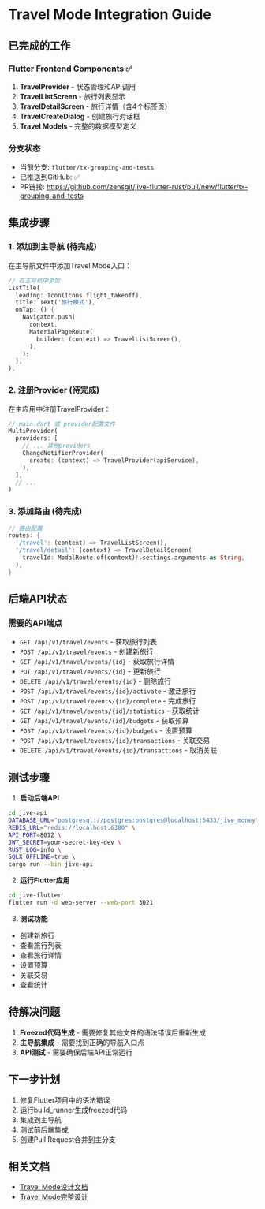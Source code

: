 # Travel Mode Integration Guide

## 已完成的工作

### Flutter Frontend Components ✅
1. **TravelProvider** - 状态管理和API调用
2. **TravelListScreen** - 旅行列表显示
3. **TravelDetailScreen** - 旅行详情（含4个标签页）
4. **TravelCreateDialog** - 创建旅行对话框
5. **Travel Models** - 完整的数据模型定义

### 分支状态
- 当前分支: `flutter/tx-grouping-and-tests`
- 已推送到GitHub: ✅
- PR链接: https://github.com/zensgit/jive-flutter-rust/pull/new/flutter/tx-grouping-and-tests

## 集成步骤

### 1. 添加到主导航 (待完成)

在主导航文件中添加Travel Mode入口：

```dart
// 在主导航中添加
ListTile(
  leading: Icon(Icons.flight_takeoff),
  title: Text('旅行模式'),
  onTap: () {
    Navigator.push(
      context,
      MaterialPageRoute(
        builder: (context) => TravelListScreen(),
      ),
    );
  },
),
```

### 2. 注册Provider (待完成)

在主应用中注册TravelProvider：

```dart
// main.dart 或 provider配置文件
MultiProvider(
  providers: [
    // ... 其他providers
    ChangeNotifierProvider(
      create: (context) => TravelProvider(apiService),
    ),
  ],
  // ...
)
```

### 3. 添加路由 (待完成)

```dart
// 路由配置
routes: {
  '/travel': (context) => TravelListScreen(),
  '/travel/detail': (context) => TravelDetailScreen(
    travelId: ModalRoute.of(context)!.settings.arguments as String,
  ),
}
```

## 后端API状态

### 需要的API端点
- `GET /api/v1/travel/events` - 获取旅行列表
- `POST /api/v1/travel/events` - 创建新旅行
- `GET /api/v1/travel/events/{id}` - 获取旅行详情
- `PUT /api/v1/travel/events/{id}` - 更新旅行
- `DELETE /api/v1/travel/events/{id}` - 删除旅行
- `POST /api/v1/travel/events/{id}/activate` - 激活旅行
- `POST /api/v1/travel/events/{id}/complete` - 完成旅行
- `GET /api/v1/travel/events/{id}/statistics` - 获取统计
- `GET /api/v1/travel/events/{id}/budgets` - 获取预算
- `POST /api/v1/travel/events/{id}/budgets` - 设置预算
- `POST /api/v1/travel/events/{id}/transactions` - 关联交易
- `DELETE /api/v1/travel/events/{id}/transactions` - 取消关联

## 测试步骤

1. **启动后端API**
```bash
cd jive-api
DATABASE_URL="postgresql://postgres:postgres@localhost:5433/jive_money" \
REDIS_URL="redis://localhost:6380" \
API_PORT=8012 \
JWT_SECRET=your-secret-key-dev \
RUST_LOG=info \
SQLX_OFFLINE=true \
cargo run --bin jive-api
```

2. **运行Flutter应用**
```bash
cd jive-flutter
flutter run -d web-server --web-port 3021
```

3. **测试功能**
- 创建新旅行
- 查看旅行列表
- 查看旅行详情
- 设置预算
- 关联交易
- 查看统计

## 待解决问题

1. **Freezed代码生成** - 需要修复其他文件的语法错误后重新生成
2. **主导航集成** - 需要找到正确的导航入口点
3. **API测试** - 需要确保后端API正常运行

## 下一步计划

1. 修复Flutter项目中的语法错误
2. 运行build_runner生成freezed代码
3. 集成到主导航
4. 测试前后端集成
5. 创建Pull Request合并到主分支

## 相关文档

- [Travel Mode设计文档](./TRAVEL_MODE_DESIGN.md)
- [Travel Mode完整设计](./TRAVEL_MODE_COMPLETE_DESIGN.md)